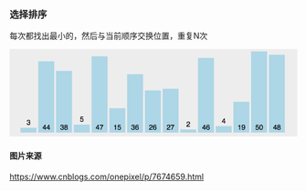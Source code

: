 ### 选择排序

每次都找出最小的，然后与当前顺序交换位置，重复N次

![选择](./选择.gif)

#### 图片来源

https://www.cnblogs.com/onepixel/p/7674659.html
